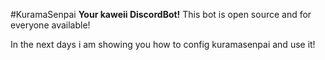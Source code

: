 #KuramaSenpai
**Your kaweii DiscordBot!**
This bot is open source and for everyone available!

In the next days i am showing you how to config kuramasenpai and use it!

